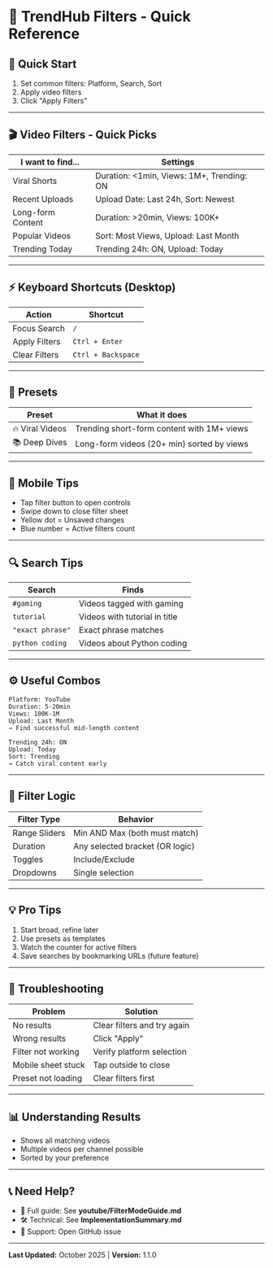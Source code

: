 # 🚀 TrendHub Filters - Quick Reference

## 🎯 Quick Start

1. Set common filters: Platform, Search, Sort
2. Apply video filters
3. Click "Apply Filters"

---

## 🎬 Video Filters - Quick Picks

| I want to find... | Settings |
|-------------------|----------|
| Viral Shorts | Duration: <1min, Views: 1M+, Trending: ON |
| Recent Uploads | Upload Date: Last 24h, Sort: Newest |
| Long-form Content | Duration: >20min, Views: 100K+ |
| Popular Videos | Sort: Most Views, Upload: Last Month |
| Trending Today | Trending 24h: ON, Upload: Today |

---

## ⚡ Keyboard Shortcuts (Desktop)

| Action | Shortcut |
|--------|----------|
| Focus Search | `/` |
| Apply Filters | `Ctrl + Enter` |
| Clear Filters | `Ctrl + Backspace` |

---

## 🎨 Presets

| Preset | What it does |
|--------|-------------|
| 🔥 Viral Videos | Trending short-form content with 1M+ views |
| 📚 Deep Dives | Long-form videos (20+ min) sorted by views |

---

## 📱 Mobile Tips

- Tap filter button to open controls
- Swipe down to close filter sheet
- Yellow dot = Unsaved changes
- Blue number = Active filters count

---

## 🔍 Search Tips

| Search | Finds |
|--------|-------|
| `#gaming` | Videos tagged with gaming |
| `tutorial` | Videos with tutorial in title |
| `"exact phrase"` | Exact phrase matches |
| `python coding` | Videos about Python coding |

---

## ⚙️ Useful Combos

```
Platform: YouTube
Duration: 5-20min
Views: 100K-1M
Upload: Last Month
→ Find successful mid-length content
```

```
Trending 24h: ON
Upload: Today
Sort: Trending
→ Catch viral content early
```

---

## 🎯 Filter Logic

| Filter Type | Behavior |
|-------------|----------|
| Range Sliders | Min AND Max (both must match) |
| Duration | Any selected bracket (OR logic) |
| Toggles | Include/Exclude |
| Dropdowns | Single selection |

---

## 💡 Pro Tips

1. Start broad, refine later
2. Use presets as templates
3. Watch the counter for active filters
4. Save searches by bookmarking URLs (future feature)

---

## 🐛 Troubleshooting

| Problem | Solution |
|---------|----------|
| No results | Clear filters and try again |
| Wrong results | Click "Apply" |
| Filter not working | Verify platform selection |
| Mobile sheet stuck | Tap outside to close |
| Preset not loading | Clear filters first |

---

## 📊 Understanding Results

- Shows all matching videos
- Multiple videos per channel possible
- Sorted by your preference

---

## 📞 Need Help?

- 📖 Full guide: See **youtube/FilterModeGuide.md**
- 🛠️ Technical: See **ImplementationSummary.md**
- 💬 Support: Open GitHub issue

---

**Last Updated:** October 2025 | **Version:** 1.1.0
